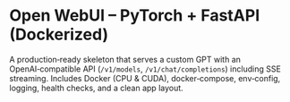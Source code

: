 # Open WebUI – PyTorch + FastAPI (Dockerized)

A production‑ready skeleton that serves a custom GPT with an OpenAI‑compatible API (`/v1/models`, `/v1/chat/completions`) including SSE streaming. Includes Docker (CPU & CUDA), docker‑compose, env‑config, logging, health checks, and a clean app layout.